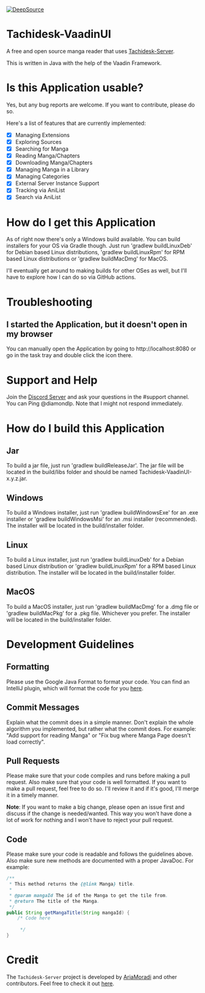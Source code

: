 [![DeepSource](https://app.deepsource.com/gh/Suwayomi/Tachidesk-VaadinUI.svg/?label=active+issues&show_trend=false&token=tKg4kpGGJ0EAGMnueg1OgOpQ)](https://app.deepsource.com/gh/Suwayomi/Tachidesk-VaadinUI/)

# Tachidesk-VaadinUI

A free and open source manga reader that
uses [Tachidesk-Server](https://github.com/Suwayomi/Tachidesk-Server).

This is written in Java with the help of the Vaadin Framework.

# Is this Application usable?

Yes, but any bug reports are welcome. If you want to contribute, please do so.

Here's a list of features that are currently implemented:

- [x] Managing Extensions
- [x] Exploring Sources
- [x] Searching for Manga
- [x] Reading Manga/Chapters
- [x] Downloading Manga/Chapters
- [x] Managing Manga in a Library
- [x] Managing Categories
- [x] External Server Instance Support
- [x] Tracking via AniList
- [x] Search via AniList

# How do I get this Application

As of right now there's only a Windows build available. You can build installers for your OS via
Gradle though. Just run 'gradlew buildLinuxDeb' for Debian based Linux distributions, 'gradlew
buildLinuxRpm' for
RPM based Linux distributions or 'gradlew buildMacDmg' for MacOS.

I'll eventually get around to making builds for other OSes as well, but I'll have to explore how I
can do so via GitHub actions.

# Troubleshooting

## I started the Application, but it doesn't open in my browser

You can manually open the Application by going to http://localhost:8080 or go in the task tray and
double click the icon there.

# Support and Help

Join the [Discord Server](https://discord.com/invite/DDZdqZWaHA) and ask your questions in the
#support channel. You can Ping @diamondlp. Note that I might not respond immediately.

# How do I build this Application

## Jar

To build a jar file, just run 'gradlew buildReleaseJar'. The jar file will be located in the
build/libs folder and should be named Tachidesk-VaadinUI-x.y.z.jar.

## Windows

To build a Windows installer, just run 'gradlew buildWindowsExe' for an .exe installer or 'gradlew
buildWindowsMsi' for an .msi installer (recommended). The installer will be located in the
build/installer folder.

## Linux

To build a Linux installer, just run 'gradlew buildLinuxDeb' for a Debian based Linux distribution
or 'gradlew buildLinuxRpm' for a RPM based Linux distribution. The installer will be located in the
build/installer folder.

## MacOS

To build a MacOS installer, just run 'gradlew buildMacDmg' for a .dmg file or 'gradlew buildMacPkg'
for a .pkg file. Whichever you prefer. The installer will be located in the build/installer folder.

# Development Guidelines

## Formatting

Please use the Google Java Format to format your code. You can find an IntelliJ plugin, which will format the code for
you [here](https://plugins.jetbrains.com/plugin/8527-google-java-format).

## Commit Messages

Explain what the commit does in a simple manner. Don't explain the whole algorithm you implemented, but rather what the
commit does. For example: "Add support for reading Manga" or "Fix bug where Manga Page doesn't load correctly".

## Pull Requests

Please make sure that your code compiles and runs before making a pull request. Also make sure that your code is well
formatted. If you want to make a pull request, feel free to do so. I'll review it and if it's good, I'll merge it in a
timely manner.

**Note**: If you want to make a big change, please open an issue first and discuss if the change is needed/wanted. This
way you won't have done a lot of work for nothing and I won't have to reject your pull request.

## Code

Please make sure your code is readable and follows the guidelines above. Also make sure new methods are documented with
a proper JavaDoc. For example:

```java
/**
 * This method returns the {@link Manga} title.
 *
 * @param mangaId The id of the Manga to get the tile from.
 * @return The title of the Manga. 
 */
public String getMangaTitle(String mangaId) {
    /* Code here
            
     */
}
```

# Credit

The `Tachidesk-Server` project is developed by [AriaMoradi](https://github.com/AriaMoradi) and other
contributors. Feel free to check it out [here](https://github.com/Suwayomi/Tachidesk-Server).

